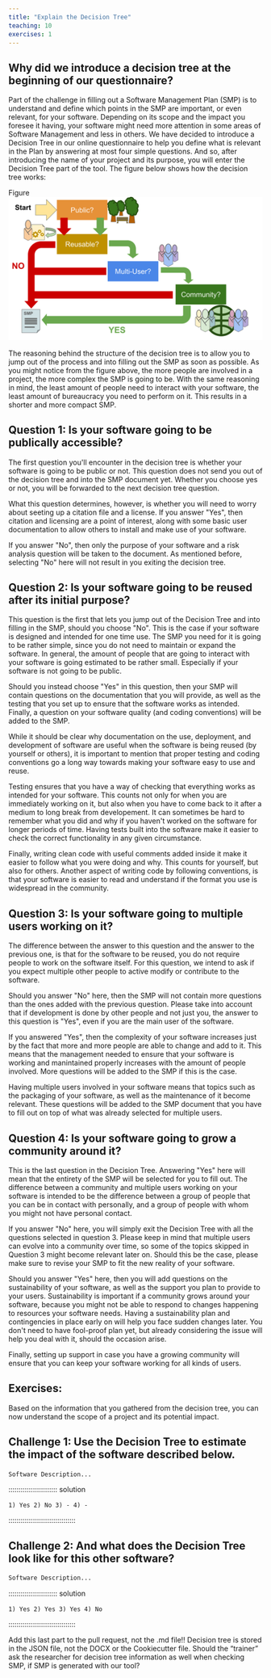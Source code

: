 ```yaml
---
title: "Explain the Decision Tree"
teaching: 10
exercises: 1
---
```


## Why did we introduce a decision tree at the beginning of our questionnaire?

Part of the challenge in filling out a Software Management Plan (SMP) is to understand and define which points in the SMP are important, or even relevant, for your software. Depending on its scope and the impact you foresee it having, your software might need more attention in some areas of Software Management and less in others. We have decided to introduce a Decision Tree in our online questionnaire to help you define what is relevant in the Plan by answering at most four simple questions. And so, after introducing the name of your project and its purpose, you will enter the Decision Tree part of the tool. The figure below shows how the decision tree works:

Figure
![Decision Tree Layout](../img/Decision_Tree_graphic.svg)

The reasoning behind the structure of the decision tree is to allow you to jump out of the process and into filling out the SMP as soon as possible. As you might notice from the figure above, the more people are involved in a project, the more complex the SMP is going to be.
With the same reasoning in mind, the least amount of people need to interact with your software, the least amount of bureaucracy you need to perform on it. This results in a shorter and more compact SMP.

## Question 1: Is your software going to be publically accessible?


The first question you'll encounter in the decision tree is whether your software is going to be public or not. This question does not send you out of the decision tree and into the SMP document yet. Whether you choose yes or not, you will be forwarded to the next decision tree question.

What this question determines, however, is whether you will need to worry about seeting up a citation file and a license. If you answer "Yes", then citation and licensing are a point of interest, along with some basic user documentation to allow others to install and make use of your software.

If you answer "No", then only the purpose of your software and a risk analysis question will be taken to the document. As mentioned before, selecting "No" here will not result in you exiting the decision tree.

## Question 2: Is your software going to be reused after its initial purpose?

This question is the first that lets you jump out of the Decision Tree and into filling in the SMP, should you choose "No". This is the case if your software is designed and intended for one time use. The SMP you need for it is going to be rather simple, since you do not need to maintain or expand the software. In general, the amount of people that are going to interact with your software is going estimated to be rather small. Especially if your software is not going to be public.

Should you instead choose "Yes" in this question, then your SMP will contain questions on the documentation that you will provide, as well as the testing that you set up to ensure that the software works as intended. Finally, a question on your software quality (and coding conventions) will be added to the SMP.

While it should be clear why documentation on the use, deployment, and development of software are useful when the software is being reused (by yourself or others), it is important to mention that proper testing and coding conventions go a long way towards making your software easy to use and reuse.

Testing ensures that you have a way of checking that everything works as intended for your software. This counts not only for when you are immediately working on it, but also when you have to come back to it after a medium to long break from developement. It can sometimes be hard to remember what you did and why if you haven't worked on the software for longer periods of time. Having tests built into the software make it easier to check the correct functionality in any given circumstance.

Finally, writing clean code with useful comments added inside it make it easier to follow what you were doing and why. This counts for yourself, but also for others. Another aspect of writing code by following conventions, is that your software is easier to read and understand if the format you use is widespread in the community.


## Question 3: Is your software going to multiple users working on it?

The difference between the answer to this question and the answer to the previous one, is that for the software to be reused, you do not require people to work on the software itself. For this question, we intend to ask if you expect multiple other people to active modify or contribute to the software. 

Should you answer "No" here, then the SMP will not contain more questions than the ones added with the previous question. Please take into account that if development is done by other people and not just you, the answer to this question is "Yes", even if you are the main user of the software.

If you answered "Yes", then the complexity of your software increases just by the fact that more and more people are able to change and add to it. This means that the management needed to ensure that your software is working and manintained properly increases with the amount of people involved. More questions will be added to the SMP if this is the case.

Having multiple users involved in your software means that topics such as the packaging of your software, as well as the maintenance of it become relevant. These questions will be added to the SMP document that you have to fill out on top of what was already selected for multiple users.


## Question 4: Is your software going to grow a community around it?

This is the last question in the Decision Tree. Answering "Yes" here will mean that the entirety of the SMP will be selected for you to fill out. The difference between a community and multiple users working on your software is intended to be the difference between a group of people that you can be in contact with personally, and a group of people with whom you might not have personal contact.

If you answer "No" here, you will simply exit the Decision Tree with all the questions selected in question 3. Please keep in mind that multiple users can evolve into a community over time, so some of the topics skipped in Question 3 might become relevant later on. Should this be the case, please make sure to revise your SMP to fit the new reality of your software.

Should you answer "Yes" here, then you will add questions on the sustainability of your software, as well as the support you plan to provide to your users. Sustainability is important if a community grows around your software, because you might not be able to respond to changes happening to resources your software needs. Having a sustainability plan and contingencies in place early on will help you face sudden changes later. You don't need to have fool-proof plan yet, but already considering the issue will help you deal with it, should the occasion arise.

Finally, setting up support in case you have a growing community will ensure that you can keep your software working for all kinds of users.

## Exercises: 

Based on the information that you gathered from the decision tree, you can now understand the scope of a project and its potential impact.

## Challenge 1: Use the Decision Tree to estimate the impact of the software described below.


```r
Software Description...
```

:::::::::::::::::::::::: solution 
 
```
1) Yes 2) No 3) - 4) -
```

:::::::::::::::::::::::::::::::::


## Challenge 2: And what does the Decision Tree look like for this other software?

```r
Software Description...
```
:::::::::::::::::::::::: solution 

```
1) Yes 2) Yes 3) Yes 4) No
```

:::::::::::::::::::::::::::::::::


Add this last part to the pull request, not the .md file!!
Decision tree is stored in the JSON file, not the DOCX or the Cookiecutter file.
Should the “trainer” ask the researcher for decision tree information as well when checking SMP, if SMP is generated with our tool?
